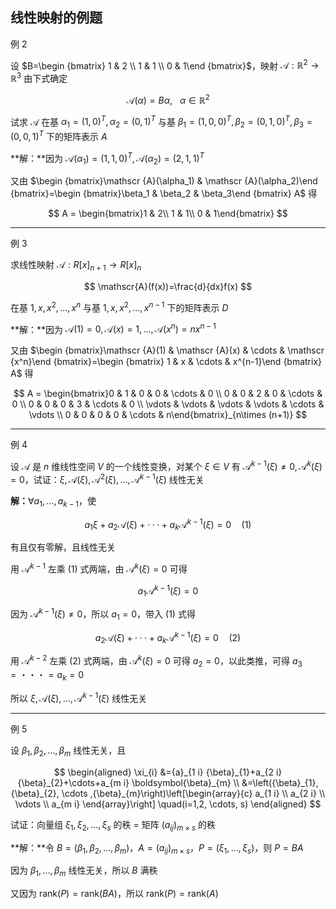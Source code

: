 ## 线性映射的例题

例 2

设 $B=\begin {bmatrix} 1 & 2 \\ 1 & 1 \\ 0 & 1\end {bmatrix}$，映射 $\mathscr {A}:\mathbb {R}^2\to \mathbb {R}^3$ 由下式确定

$$
\mathscr{A}(\alpha)=B\alpha, \ \ \ \alpha \in \mathbb{R}^2
$$

试求 $\mathscr {A}$ 在基 $\alpha_1=(1, 0)^T, \alpha_2=(0,1)^T$ 与基 $\beta_1=(1,0,0)^T,\beta_2=(0,1,0)^T,\beta_3=(0,0,1)^T$ 下的矩阵表示 $A$

**解：**因为 $\mathscr {A}(\alpha_1)=(1, 1, 0)^T, \mathscr {A}(\alpha_2)=(2, 1, 1)^T$

又由 $\begin {bmatrix}\mathscr {A}(\alpha_1) & \mathscr {A}(\alpha_2)\end {bmatrix}=\begin {bmatrix}\beta_1 & \beta_2 & \beta_3\end {bmatrix} A$ 得

$$
A = \begin{bmatrix}1 & 2\\ 1 & 1\\ 0 & 1\end{bmatrix}
$$

___

例 3

求线性映射 $\mathscr {A}:R [x]_{n+1}\to R [x]_n$

$$
\mathscr{A}(f(x))=\frac{d}{dx}f(x)
$$

在基 $1, x, x^2, ..., x^n$ 与基 $1, x, x^2,..., x^{n-1}$ 下的矩阵表示 $D$

**解：**因为 $\mathscr {A}(1)=0, \mathscr {A}(x)=1,...,\mathscr {A}(x^n)=nx^{n-1}$

又由 $\begin {bmatrix}\mathscr {A}(1) & \mathscr {A}(x) & \cdots & \mathscr {x^n}\end {bmatrix}=\begin {bmatrix} 1 & x & \cdots & x^{n-1}\end {bmatrix} A$ 得

$$
A = \begin{bmatrix}0 & 1 & 0 & 0 & \cdots & 0 \\ 0 & 0 & 2 & 0 & \cdots & 0 \\ 0 & 0 & 0 & 3 & \cdots & 0 \\ \vdots & \vdots & \vdots & \vdots & \cdots & \vdots \\ 0 & 0 & 0 & 0 & \cdots & n\end{bmatrix}_{n\times (n+1)}
$$

___

例 4

设 $\mathscr {A}$ 是 $n$ 维线性空间 $V$ 的一个线性变换，对某个 $\xi\in V$ 有 $\mathscr {A}^{k-1}(\xi)\neq 0, \mathscr {A}^k (\xi)=0$，试证：$\xi,\mathscr {A}(\xi),\mathscr {A}^2 (\xi),...,\mathscr {A}^{k-1}(\xi)$ 线性无关

**解：**$\forall a_1,...,a_{k-1}$，使

$$
a_1\xi+a_2\mathscr{A}(\xi)+···+a_k\mathscr{A}^{k-1}(\xi)=0\quad(1)
$$

有且仅有零解，且线性无关

用 $\mathscr {A}^{k-1}$ 左乘 $(1)$ 式两端，由 $\mathscr {A}^{k}(\xi)=0$ 可得

$$
a_1\mathscr{A}^{k-1}(\xi)=0
$$

因为 $\mathscr {A}^{k-1}(\xi)\neq 0$，所以 $a_1=0$，带入 $(1)$ 式得

$$
a_2\mathscr{A}(\xi)+···+a_k\mathscr{A}^{k-1}(\xi)=0\quad(2)
$$

用 $\mathscr {A}^{k-2}$ 左乘 $(2)$ 式两端，由 $\mathscr {A}^k (\xi)=0$ 可得 $a_2=0$，以此类推，可得 $a_3=・・・=a_k=0$

所以 $\xi,\mathscr {A}(\xi),...,\mathscr {A}^{k-1}(\xi)$ 线性无关

___

例 5

设 $\beta_1,\beta_2,...,\beta_m$ 线性无关，且

$$
\begin{aligned}
\xi_{i} &={a}_{1 i} {\beta}_{1}+a_{2 i}{\beta}_{2}+\cdots+a_{m i} \boldsymbol{\beta}_{m} \\
&=\left({\beta}_{1}, {\beta}_{2}, \cdots ,{\beta}_{m}\right)\left[\begin{array}{c}
a_{1 i} \\
a_{2 i} \\
\vdots \\
a_{m i}
\end{array}\right] \quad(i=1,2, \cdots, s)
\end{aligned}
$$

试证：向量组 $\xi_1,\xi_2,...,\xi_s$ 的秩 = 矩阵 $(a_{ij})_{m\times s}$ 的秩

**解：**令 $B=(\beta_1,\beta_2,...,\beta_m)$，$A=(a_{ij})_{m\times s}$，$P=(\xi_1,...,\xi_s)$，则 $P=BA$

因为 $\beta_1,...,\beta_m$ 线性无关，所以 $B$ 满秩

又因为 $\mathrm {rank}(P)=\mathrm {rank}(BA)$，所以 $\mathrm {rank}(P)=\mathrm {rank}(A)$ 